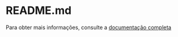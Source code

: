 # README.md

Para obter mais informações, consulte a [documentação completa](https://r1cardopereira.github.io/FastAPI/docs/build/html/index.html)

